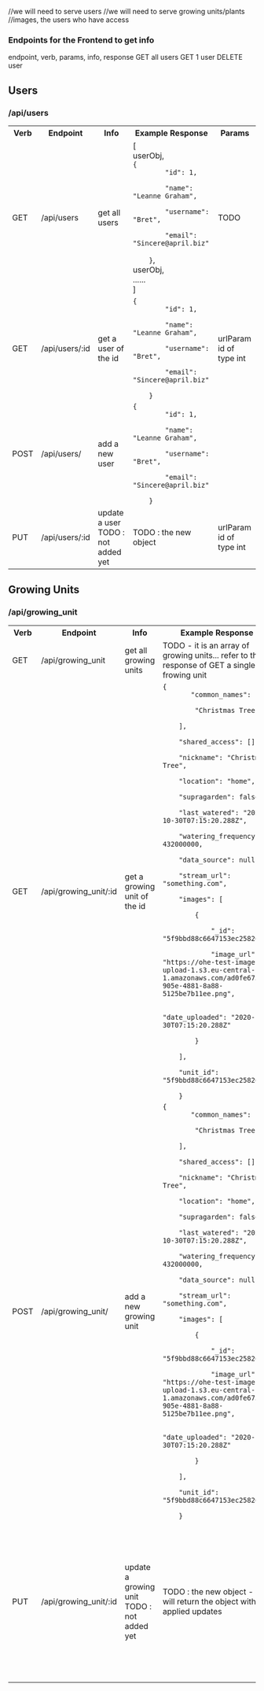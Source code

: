 //we will need to serve users
//we will need to serve growing units/plants
  //images, the users who have access


  ### Endpoints for the Frontend to get info

  endpoint, verb, params, info, response
  GET all users
  GET 1 user
  DELETE user


<h2>Users</h2>
<h3>/api/users</h3>

<table>
  <tr>
    <th>Verb</th>
    <th>Endpoint</th>
    <th>Info</th>
    <th>Example Response</th>
    <th>Params</th>
  </tr>
  <tr>
    <td>GET</td>
    <td>/api/users</td>
    <td>get all users</td>
    <td>[</br>userObj, </br> <code>{
        "id": 1,</br>
        "name": "Leanne Graham",</br>
        "username": "Bret",</br>
        "email": "Sincere@april.biz"</br>
    }</code>,</br> userObj,</br> ......</br>]</td>
    <td>TODO</td>
  </tr>
  <tr>
    <td>GET</td>
    <td>/api/users/:id</td>
    <td>get a user of the id</td>
     <td><code>{
        "id": 1,</br>
        "name": "Leanne Graham",</br>
        "username": "Bret",</br>
        "email": "Sincere@april.biz"</br>
    }</code> </td>
    <td>urlParam id of type int</td>
  </tr>
  <tr>
    <td>POST</td>
    <td>/api/users/</td>
    <td>add a new user</td>
    <td><code>{
        "id": 1,</br>
        "name": "Leanne Graham",</br>
        "username": "Bret",</br>
        "email": "Sincere@april.biz"</br>
    }</code> </td>
    <td></td>
  </tr>
    <tr>
    <td>PUT</td>
    <td>/api/users/:id</td>
    <td>update a user TODO : not added yet</td>
    <td>TODO : the new object </td>
    <td>urlParam id of type int</td>
  </tr>
  
</table>


<h2>Growing Units</h2>
<h3>/api/growing_unit</h3>

<table>
  <tr>
    <th>Verb</th>
    <th>Endpoint</th>
    <th>Info</th>
    <th>Example Response</th>
    <th>Params</th>
  </tr>
  <tr>
    <td>GET</td>
    <td>/api/growing_unit</td>
    <td>get all growing units</td>
    <td>TODO - it is an array of growing units... refer to the response of GET a single frowing unit</td>
    <td>TODO</td>
  </tr>
  <tr>
    <td>GET</td>
    <td>/api/growing_unit/:id</td>
    <td>get a growing unit of the id</td>
     <td><code>{
       "common_names": [</br>
        "Christmas Tree"</br>
    ],</br>
    "shared_access": [],</br>
    "nickname": "Christmas Tree",</br>
    "location": "home",</br>
    "supragarden": false,</br>
    "last_watered": "2020-10-30T07:15:20.288Z",</br>
    "watering_frequency": 432000000,</br>
    "data_source": null,</br>
    "stream_url": "something.com",</br>
    "images": [</br>
        {</br>
            "_id": "5f9bbd88c6647153ec25826b",</br>
            "image_url": "https://ohe-test-image-upload-1.s3.eu-central-1.amazonaws.com/ad0fe675-905e-4881-8a88-5125be7b11ee.png",</br>
            "date_uploaded": "2020-10-30T07:15:20.288Z"</br>
        }</br>
    ],</br>
    "unit_id": "5f9bbd88c6647153ec25826a"</br>
    }</code></td>
    <td>urlParam id of type int</td>
  </tr>

  <tr>
    <td>POST</td>
    <td>/api/growing_unit/</td>
    <td>add a new growing unit</td>
    <td><code>{
       "common_names": [</br>
        "Christmas Tree"</br>
    ],</br>
    "shared_access": [],</br>
    "nickname": "Christmas Tree",</br>
    "location": "home",</br>
    "supragarden": false,</br>
    "last_watered": "2020-10-30T07:15:20.288Z",</br>
    "watering_frequency": 432000000,</br>
    "data_source": null,</br>
    "stream_url": "something.com",</br>
    "images": [</br>
        {</br>
            "_id": "5f9bbd88c6647153ec25826b",</br>
            "image_url": "https://ohe-test-image-upload-1.s3.eu-central-1.amazonaws.com/ad0fe675-905e-4881-8a88-5125be7b11ee.png",</br>
            "date_uploaded": "2020-10-30T07:15:20.288Z"</br>
        }</br>
    ],</br>
    "unit_id": "5f9bbd88c6647153ec25826a"</br>
    }</code> </td>
    <td></td>
  </tr>
    <tr>
    <td>PUT</td>
    <td>/api/growing_unit/:id</td>
    <td>update a growing unit TODO : not added yet</td>
    <td>TODO : the new object - it will return the object with the applied updates</td>
    <td>urlParam id of type int <br>
    You also need to pass the updated growing unit as the request body. or at least the fields to update</td>
  </tr>
  
</table>